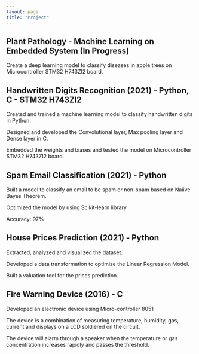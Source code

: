 ```yaml
---
layout: page
title: "Project"
---
```


## Plant Pathology - Machine Learning on Embedded System (In Progress)

Create a deep learning model to classify diseases in apple trees on Microcontroller STM32 H743ZI2 board.

## Handwritten Digits Recognition (2021) - Python, C - STM32 H743ZI2

Created and trained a machine learning model to classify handwritten digits in Python.

Designed and developed the Convolutional layer, Max pooling layer and Dense layer in C.

Embedded the weights and biases and tested the model on Microcontroller STM32 H743ZI2 board.

## Spam Email Classification (2021) - Python

Built a model to classify an email to be spam or non-spam based on Naiive Bayes Theorem.

Optimized the model by using Scikit-learn library

Accuracy: 97%

## House Prices Prediction (2021) - Python

Extracted, analyzed and visualized the dataset.

Developed a data transformation to optimize the Linear Regression Model.

Built a valuation tool for the prices prediction.

## Fire Warning Device (2016) - C

Developed an electronic device using Micro-controller 8051

The device is a combination of measuring temperature, humidity, gas, current and displays on a LCD soldiered on the
circuit.

The device will alarm through a speaker when the temperature or gas concentration increases rapidly and passes the
threshold.

